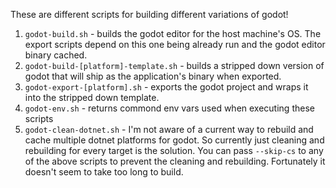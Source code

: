 These are different scripts for building different variations of godot!

1. ``godot-build.sh`` - builds the godot editor for the host machine's OS.  The export scripts depend on this one being already run and the godot editor binary cached.
2. ``godot-build-[platform]-template.sh`` - builds a stripped down version of godot that will ship as the application's binary when exported.
3. ``godot-export-[platform].sh`` - exports the godot project and wraps it into the stripped down template.
4. ``godot-env.sh`` - returns commond env vars used when executing these scripts
5. ``godot-clean-dotnet.sh`` - I'm not aware of a current way to rebuild and cache multiple dotnet platforms for godot.  So currently just cleaning and rebuilding for every target is the solution.  You can pass ``--skip-cs`` to any of the above scripts to prevent the cleaning and rebuilding.  Fortunately it doesn't seem to take too long to build.